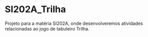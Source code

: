# SI202A_Trilha
Projeto para a matéria SI202A, onde desenvolveremos atividades relacionadas ao jogo de tabuleiro Trilha.

